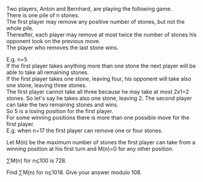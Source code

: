   <p>  Two players, Anton and Bernhard, are playing the following game.<br />  There is one pile of n stones.<br />  The first player may remove any positive number of stones, but not the whole pile.<br />  Thereafter, each player may remove at most twice the number of stones his opponent took on the previous move.<br />  The player who removes the last stone wins.  </p>  <p>  E.g. n=5<br />  If the first player takes anything more than one stone the next player will be able to take all remaining stones.<br />  If the first player takes one stone, leaving four, his opponent will take also one stone, leaving three stones.<br />  The first player cannot take all three because he may take at most 2x1=2 stones. So let's say he takes also one stone, leaving 2. The second player can take the two remaining stones and wins.<br />  So 5 is a losing position for the first player.<br />  For some winning positions there is more than one possible move for the first player.<br />  E.g. when n=17 the first player can remove one or four stones.  </p>  <p>  Let M(n) be the maximum number of stones the first player can take from a winning position at his first turn and M(n)=0 for any other position.  </p>  <p>  <img src='images/symbol_sum.gif' width='11' height='14' alt='&sum;' border='0' style='vertical-align:middle;' />M(n) for n<img src='images/symbol_le.gif' width='10' height='12' alt='&le;' border='0' style='vertical-align:middle;' />100 is 728.  </p>  <p>  Find  <img src='images/symbol_sum.gif' width='11' height='14' alt='&sum;' border='0' style='vertical-align:middle;' />M(n) for n<img src='images/symbol_le.gif' width='10' height='12' alt='&le;' border='0' style='vertical-align:middle;' />1018.  Give your answer modulo 108.  </p>  